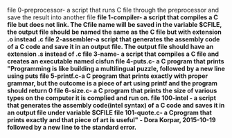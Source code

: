 file 0-preprocessor- a script that runs C file through the preprocessor and save the result into another file <b />
file 1-compiler- a script that compiles a C file but does not link. The Cfile name will be saved in the variable $CFILE, the output file should be named the same as the C file but with extension .o instead .c <b />
file 2-assembler-a script that generates the assembly code of a C code and save it in an output file. The output file should have an extension .s instead of .c <b />
file 3-name- a script that compiles a C file and creates an executable named cisfun<b />
file 4-puts.c- a C program that prints "Programming is like building a multilingual puzzle, followed by a new line using puts<b />
file 5-printf.c-a C program that prints exactly with proper grammar, but the outcome is a piece of art using printf and the program should return 0<b />
file 6-size.c- a C program that prints the size of various types on the computer it is complied and run on. <b />
file 100-intel - a script that generates the assembly code(intel syntax) of a C code and saves it in an output file under variable $CFILE<b />
file 101-quote.c- a Cprogram that prints exactly and that piece of art is useful" - Dora Korpar, 2015-10-19 followed by a new line to the standard error.

